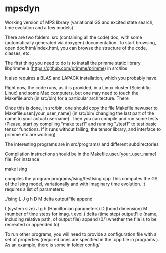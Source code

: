 # mpsdyn
Working version of MPS library (variational GS and excited state search, time evolution and a few models)

There are two folders: 
    src (containing all the code) 
    doc, with some (automatically generated via doxygen) documentation. To start browsing, open doc/html/index.html, you can browse the structure of the code, classes, etc.

The first thing you need to do is to install the primme static library libprimme.a (https://github.com/primme/primme) in src/libs

It also requires a BLAS and LAPACK installation, which you probably have.

Right now, the code runs, as it is provided, in a Linux cluster (Scientific Linux) and some Mac computers, but one may need to touch the Makefile.arch (in src/bin) for a particular architecture. There

Once this is done, in src/bin, one should copy the file Makefile.newuser to Makefile.user.[your_user_name] (in src/bin/  changing the last part of the name to your actual username). Then you can compile and run some tests (Please, start by compiling "make test1" and running "./test1" to test basic tensor functions. If it runs without failing, the tensor library, and interface to primme etc are working)

The interesting programs are in src/programs/  and different subdirectories

Compilation instructions should be in the Makefile.user.[your_user_name] file. For instance

make ising

compiles the program programs/ising/testIsing.cpp
This computes the GS of the Ising model, variationally  and with imaginary time evolution. It requires a list of parameters:

./ising L J g h D M delta outputFile append

L(system size) 
J g h (Hamiltonian parameters) 
D (bond dimension) 
M (number of time steps for imag. t evol.) 
delta (time step) 
outputFile (name, including relative path, of output file) 
append (0/1 whether the file is to be recreated or appended to)

To run other programs, you will need to provide a configuration file with a set of properties (required ones are specified in the .cpp file in programs ). As an example, there is some in folder config/
